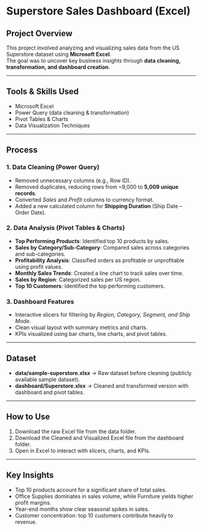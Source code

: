 # Superstore Sales Dashboard (Excel)

## Project Overview
This project involved analyzing and visualizing sales data from the US Superstore dataset using **Microsoft Excel**.  
The goal was to uncover key business insights through **data cleaning, transformation, and dashboard creation**.

---

## Tools & Skills Used
- Microsoft Excel
- Power Query (data cleaning & transformation)
- Pivot Tables & Charts
- Data Visualization Techniques

---

## Process

### 1. Data Cleaning (Power Query)
- Removed unnecessary columns (e.g., Row ID).
- Removed duplicates, reducing rows from ~9,000 to **5,009 unique records**.
- Converted *Sales* and *Profit* columns to currency format.
- Added a new calculated column for **Shipping Duration** (Ship Date – Order Date).

### 2. Data Analysis (Pivot Tables & Charts)
- **Top Performing Products**: Identified top 10 products by sales.
- **Sales by Category/Sub-Category**: Compared sales across categories and sub-categories.
- **Profitability Analysis**: Classified orders as profitable or unprofitable using profit values.
- **Monthly Sales Trends**: Created a line chart to track sales over time.
- **Sales by Region**: Categorized sales per US region.
- **Top 10 Customers**: Identified the top performing customers.

### 3. Dashboard Features
- Interactive slicers for filtering by *Region, Category, Segment, and Ship Mode*.
- Clean visual layout with summary metrics and charts.
- KPIs visualized using bar charts, line charts, and pivot tables.

---

## Dataset
- **data/sample-superstore.xlsx** → Raw dataset before cleaning (publicly available sample dataset).
- **dashboard/Superstore.xlsx** → Cleaned and transformed version with dashboard and pivot tables.
  
---

## How to Use
1. Download the raw Excel file from the data folder.
2. Download the Cleaned and Visualized Excel file from the dashboard folder.    
3. Open in Excel to interact with slicers, charts, and KPIs.

---

## Key Insights
- Top 10 products account for a significant share of total sales.
- Office Supplies dominates in sales volume, while Furniture yields higher profit margins.
- Year-end months show clear seasonal spikes in sales.
- Customer concentration: top 10 customers contribute heavily to revenue.
